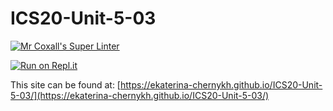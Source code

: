 # ICS20-Unit-5-03

[![Mr Coxall's Super Linter](https://github.com/ekaterina-chernykh/ICS20-Unit-5-03/workflows/Mr%20Coxall's%20Super%20Linter/badge.svg)](https://github.com/ekaterina-chernykh/ICS20-Unit-5-03/actions)

[![Run on Repl.it](https://repl.it/badge/github/ekaterina-chernykh/ICS20-Unit-5-03)](https://repl.it/github/ekaterina-chernykh/ICS20-Unit-5-03)

This site can be found at: [https://ekaterina-chernykh.github.io/ICS20-Unit-5-03/](https://ekaterina-chernykh.github.io/ICS20-Unit-5-03/)
